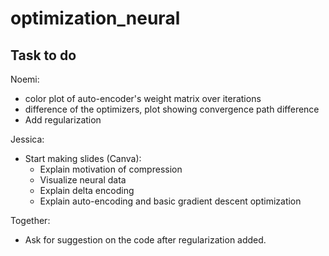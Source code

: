 # optimization_neural


## Task to do
Noemi:
- color plot of auto-encoder's weight matrix over iterations
- difference of the optimizers, plot showing convergence path difference
- Add regularization

Jessica:
- Start making slides (Canva): 
    - Explain motivation of compression
    - Visualize neural data
    - Explain delta encoding
    - Explain auto-encoding and basic gradient descent optimization

Together:
- Ask for suggestion on the code after regularization added.

